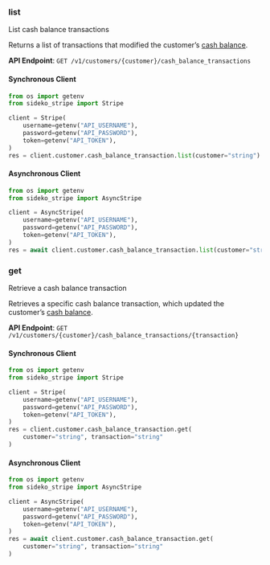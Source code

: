 
### list <a name="list"></a>
List cash balance transactions

<p>Returns a list of transactions that modified the customer’s <a href="/docs/payments/customer-balance">cash balance</a>.</p>

**API Endpoint**: `GET /v1/customers/{customer}/cash_balance_transactions`

#### Synchronous Client

```python
from os import getenv
from sideko_stripe import Stripe

client = Stripe(
    username=getenv("API_USERNAME"),
    password=getenv("API_PASSWORD"),
    token=getenv("API_TOKEN"),
)
res = client.customer.cash_balance_transaction.list(customer="string")
```

#### Asynchronous Client

```python
from os import getenv
from sideko_stripe import AsyncStripe

client = AsyncStripe(
    username=getenv("API_USERNAME"),
    password=getenv("API_PASSWORD"),
    token=getenv("API_TOKEN"),
)
res = await client.customer.cash_balance_transaction.list(customer="string")
```

### get <a name="get"></a>
Retrieve a cash balance transaction

<p>Retrieves a specific cash balance transaction, which updated the customer’s <a href="/docs/payments/customer-balance">cash balance</a>.</p>

**API Endpoint**: `GET /v1/customers/{customer}/cash_balance_transactions/{transaction}`

#### Synchronous Client

```python
from os import getenv
from sideko_stripe import Stripe

client = Stripe(
    username=getenv("API_USERNAME"),
    password=getenv("API_PASSWORD"),
    token=getenv("API_TOKEN"),
)
res = client.customer.cash_balance_transaction.get(
    customer="string", transaction="string"
)
```

#### Asynchronous Client

```python
from os import getenv
from sideko_stripe import AsyncStripe

client = AsyncStripe(
    username=getenv("API_USERNAME"),
    password=getenv("API_PASSWORD"),
    token=getenv("API_TOKEN"),
)
res = await client.customer.cash_balance_transaction.get(
    customer="string", transaction="string"
)
```
